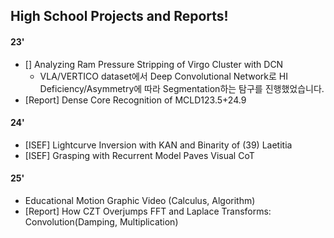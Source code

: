 ## High School Projects and Reports!
#### 23'
- [] Analyzing Ram Pressure Stripping of Virgo Cluster with DCN
  - VLA/VERTICO dataset에서 Deep Convolutional Network로 HI Deficiency/Asymmetry에 따라 Segmentation하는 탐구를 진행했었습니다.
- [Report] Dense Core Recognition of MCLD123.5+24.9

#### 24'
- [ISEF] Lightcurve Inversion with KAN and Binarity of (39) Laetitia
- [ISEF] Grasping with Recurrent Model Paves Visual CoT

#### 25'  
- Educational Motion Graphic Video (Calculus, Algorithm)
- [Report] How CZT Overjumps FFT and Laplace Transforms: Convolution(Damping, Multiplication)
